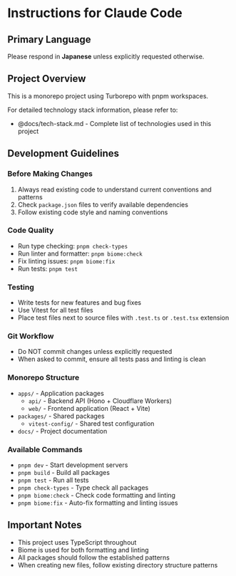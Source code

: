 # Instructions for Claude Code

## Primary Language
Please respond in **Japanese** unless explicitly requested otherwise.

## Project Overview
This is a monorepo project using Turborepo with pnpm workspaces.

For detailed technology stack information, please refer to:
- @docs/tech-stack.md - Complete list of technologies used in this project

## Development Guidelines

### Before Making Changes
1. Always read existing code to understand current conventions and patterns
2. Check `package.json` files to verify available dependencies
3. Follow existing code style and naming conventions

### Code Quality
- Run type checking: `pnpm check-types`
- Run linter and formatter: `pnpm biome:check`
- Fix linting issues: `pnpm biome:fix`
- Run tests: `pnpm test`

### Testing
- Write tests for new features and bug fixes
- Use Vitest for all test files
- Place test files next to source files with `.test.ts` or `.test.tsx` extension

### Git Workflow
- Do NOT commit changes unless explicitly requested
- When asked to commit, ensure all tests pass and linting is clean

### Monorepo Structure
- `apps/` - Application packages
  - `api/` - Backend API (Hono + Cloudflare Workers)
  - `web/` - Frontend application (React + Vite)
- `packages/` - Shared packages
  - `vitest-config/` - Shared test configuration
- `docs/` - Project documentation

### Available Commands
- `pnpm dev` - Start development servers
- `pnpm build` - Build all packages
- `pnpm test` - Run all tests
- `pnpm check-types` - Type check all packages
- `pnpm biome:check` - Check code formatting and linting
- `pnpm biome:fix` - Auto-fix formatting and linting issues

## Important Notes
- This project uses TypeScript throughout
- Biome is used for both formatting and linting
- All packages should follow the established patterns
- When creating new files, follow existing directory structure patterns